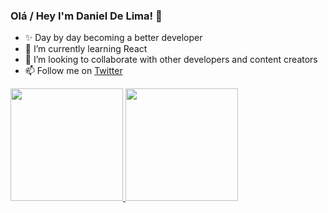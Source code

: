 ### Olá / Hey I'm Daniel De Lima! 👋

- ✨ Day by day becoming a better developer
- 🌱 I’m currently learning React
- 🎃 I’m looking to collaborate with other developers and content creators
- 📫 Follow me on [Twitter](https://twitter.com/dndanli) 

 <div>
  <a href="https://github.com/dndanli">
  <img height="180em" src="https://github-readme-stats.vercel.app/api?username=dndanli&show_icons=true&theme=dracula&include_all_commits=true&count_private=true"/>
    
  <img height="180em" src="https://github-readme-stats.vercel.app/api/top-langs/?username=dndanli&layout=compact&langs_count=7&theme=dracula"/>
</div>

